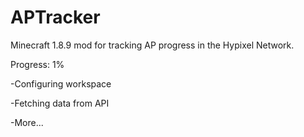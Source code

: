 # APTracker
Minecraft 1.8.9 mod for tracking AP progress in the Hypixel Network.

Progress: 1%

-Configuring workspace

-Fetching data from API

-More...
